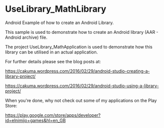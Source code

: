 # UseLibrary_MathLibrary
Android Example of how to create an Android Library.

This sample is used to demonstrate how to create an Android library (AAR - Android archive) file.

The project UseLibrary_MathApplication is used to demonstrate how this library can be utilised in an actual application.

For further details please see the blog posts at:

https://cakuma.wordpress.com/2016/02/29/android-studio-creating-a-library-project/

https://cakuma.wordpress.com/2016/02/29/android-studio-using-a-library-project/


When you're done, why not check out some of my applications on the Play Store:

https://play.google.com/store/apps/developer?id=elnimijo+games&hl=en_GB
